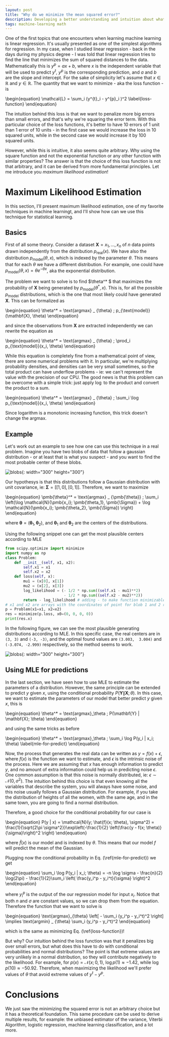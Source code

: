 ```yaml
---
layout: post
title: "Why do we minimize the mean squared error?"
description: Developing a better understanding and intuition about what really means to minimize the mean squared error.
tags: machine-learning math
---
```


One of the first topics that one encounters when learning machine learning is linear regression. It's usually presented as one of the simplest algorithms for regression. In my case, when I studied linear regression - back in the days during my physics degree - I was told that linear regression tries to find the line that minimizes the sum of squared distances to the data. Mathematically this is $y^{p} = ax + b$, where $x$ is the independent variable that will be used to predict $y^t$, $y^p$ is the corresponding prediction, and $a$ and $b$ are the slope and intercept. For the sake of simplicity let's assume that $x\in \mathbb{R}$ and $y\in \mathbb{R}$. The quantity that we want to minimize - aka the loss function - is 

\begin{equation}
\mathcal{L} = \sum_i (y^{t}_i - y^{p}_i )^2
\label{loss-function}
\end{equation}


The intuition behind this loss is that we want to penalize more big errors than small errors, and that's why we're squaring the error term. With this particular choice of the loss functions, it's better to have 10 errors of 1 unit than 1 error of 10 units - in the first case we would increase the loss in 10 squared units, while in the second case we would increase it by 100 squared units. 

However, while this is intuitive, it also seems quite arbitrary. Why using the square function and not the exponential function or any other function with similar properties? The answer is that the choice of this loss function is not that arbitrary, and it can be derived from more fundamental principles. Let me introduce you *maximum likelihood estimation*!

# Maximum Likelihood Estimation

In this section, I'll present maximum likelihood estimation, one of my favorite techniques in machine learningt, and I'll show how can we use this technique for statistical learning. 

## Basics

First of all some theory. Consider a dataset $\mathbf{X} = {x_1, ..., x_n}$ of $n$ data points drawn independently from the distribution $p_{\text{real}}(x)$. We have also the distribution $p_{\text{model}}(\theta, x)$, which is indexed by the parameter $\theta$. This means that for each $\theta$ we have a different distribution. For example, one could have $p_{\text{model}}(\theta, x) = \theta e^{-\theta x}$, aka the exponential distribution.

The problem we want to solve is to find $\theta^* $ that maximizes the probability of $\mathbf{X}$ being generated by $p_{\text{model}}(\theta^*, x)$. This is, for all the possible $p_{\text{model}}$ distributions, which is the one that most likely could have generated $\mathbf{X}$. This can be formalized as

\begin{equation}
\theta^* = \text{argmax} _ {\theta} \; p_{\text{model}}(\mathbf{X}, \theta)
\end{equation}

and since the observations from $\mathbf{X}$ are extracted independently we can rewrite the equation as

\begin{equation}
\theta^* = \text{argmax} _ {\theta} \; \prod_i p_{\text{model}}(x_i, \theta)
\end{equation}

While this equation is completely fine from a mathematical point of view, there are some numerical problems with it. In particular, we're multiplying probability densities, and densities can be very small sometimes, so the total product can have underflow problems - ie: we can't represent the value with the precision of our CPU. The good news is that this problem can be overcome with a simple trick: just apply $\log$ to the product and convert the product to a sum.

\begin{equation}
\theta^* = \text{argmax} _ {\theta} \; \sum_i \log p_{\text{model}}(x_i, \theta)
\end{equation}  

Since logarithm is a monotonic increasing function, this trick doesn't change the argmax.

## Example

Let's work out an example to see how one can use this technique in a real problem. Imagine you have two blobs of data that follow a gaussian distribution - or at least that is what you suspect -  and you want to find the most probable center of these blobs.

![blobs](/docs/mle/blobs.jpeg){: width="300" height="300"}

Our hypothesys is that this distributions follow a Gaussian distribution with unit covariance, ie: $\pmb{\Sigma} = [[1, 0], [0, 1]]$. Therefore, we want to maximize

\begin{equation}
\pmb{\theta}^* = \text{argmax} _ {\pmb{\theta}} \; \sum_i \left(\log \mathcal{N}(\pmb{x_i}; \pmb{\theta_1}, \pmb{\Sigma}) + \log \mathcal{N}(\pmb{x_i}; \pmb{\theta_2}, \pmb{\Sigma}) \right)
\end{equation}

where $\pmb{\theta} = (\pmb\theta_1, \pmb\theta_2)$, and $\pmb\theta_1$ and $\pmb\theta_2$ are the centers of the distributions. 

Using the following snippet one can get the most plausible centers according to MLE
```python
from scipy.optimize import minimize
import numpy as np
class Problem:
    def __init__(self, x1, x2):
        self.x1 = x1
        self.x2 = x2
    def loss(self, x):
        mu1 = (x[0], x[1])
        mu2 = (x[2], x[3])
        log_likelihood = (- 1/2 * np.sum((self.x1 - mu1)**2) 
                          - 1/2 * np.sum((self.x2 - mu2)**2))
        return - log_likelihood # adding - to make function minimizable
# x1 and x2 are arrays with the coordinates of point for blob 1 and 2 respectively.
p = Problem(x1=x1, x2=x2) 
res = minimize(p.loss, x0=(0, 0, 0, 0))
print(res.x)
```

In the following figure, we can see the most plausible generating distributions according to MLE. In this specific case, the real centers are in `(3, 3)` and `(-3, -3)`, and the optimal found values are `(3.003,  3.004)` and `(-3.074, -2.999)` respectively, so the method seems to work. 

![blobs](/docs/mle/blobs-with-dist.jpeg){: width="300" height="300"}

## Using MLE for predictions

In the last section, we have seen how to use MLE to estimate the parameters of a distribution. However, the same principle can be extended to predict $y$ given $x$, using the conditional probability $P(\mathbf{Y} \| \mathbf{X}; \theta)$. In this case, we want to estimate the parameters of our model that better predict $y$ given $x$, this is

\begin{equation}
\theta^* = \text{argmax}_\theta \; P(\mathbf{Y} \| \mathbf{X}; \theta)
\end{equation}

and using the same tricks as before 

\begin{equation}
\theta^* = \text{argmax}_\theta \; \sum_i \log P(y_i \| x_i; \theta)
\label{mle-for-predict}
\end{equation}

Now, the process that generates the real data can be written as $y = f(x) + \epsilon$, where $f(x)$ is the function we want to estimate, and $\epsilon$ is the intrinsic noise of the process. Here we are assuming that $x$ has enough information to predict $y$, and no amount of extra information could help us in predicting noise $\epsilon$. One common assumption is that this noise is normally distributed, ie: $\epsilon \sim \mathcal{N}(0, \sigma^2)$. The intuition behind this choice is that even knowing all the variables that describe the system, you will always have some noise, and this noise usually follows a Gaussian distribution. For example, if you take the distribution of heights of all the women, with the same age, and in the same town, you are going to find a normal distribution.
 
Therefore, a good choice for the conditional probability for our case is

\begin{equation}
P(y \| x) = \mathcal{N}(y; \hat{f}(x; \theta), \sigma^2) = \frac{1}{\sqrt{2\pi \sigma^2}}\exp\left(-\frac{1}{2} \left(\frac{y - f(x; \theta)}{\sigma}\right)^2 \right)
\end{equation}

where $\hat{f}(x)$ is our model and is indexed by $\theta$. This means that our model $f$ will predict the mean of the Gaussian.

Plugging now the conditional probability in Eq. (\ref{mle-for-predict}) we get

\begin{equation}
\sum_i \log P(y_i \| x_i; \theta) = -n \log \sigma - \frac{n}{2} \log(2\pi) - \frac{1}{2}\sum_i \left( \frac{y_i^p - y_i^t}{\sigma} \right)^2
\end{equation}

where $y_i^p$ is the output of the our regression model for input $x_i$. Notice that both $n$ and $\sigma$ are constant values, so we can drop them from the equation. Therefore the function that we want to solve is
 
 \begin{equation}
 \text{argmax}_{\theta} \left\[ - \sum_i (y_i^p - y_i^t)^2 \right\] \implies \text{argmin} _ {\theta} \sum_i (y_i^p - y_i^t)^2
 \end{equation}
 
 which is the same as minimizing Eq. (\ref{loss-function})!
 
But why? Our intuition behind the loss function was that it penalizes big over small errors, but what does this have to do with conditional probabilities and normal distributions?
The point is that extreme values are very unlikely in a normal distribution, so they will contribute negatively to the likelihood. For example, for $p(x) = \mathcal{N}(x; 0, 1)$, $\log p(1) \approx -1.42$, while $\log p(10) \approx -50.92$. Therefore, when maximizing the likelihood we'll prefer values of $\theta$ that avoid extreme values of $y^t - y^p$.

# Conclusions

We just saw the minimizing the squared error is not an arbitrary choice but it has a theoretical foundation. This same procedure can be used to derive multiple results, for example: the unbiased estimator of the variance, Viterbi Algorithm, logistic regression, machine learning classification, and a lot more.